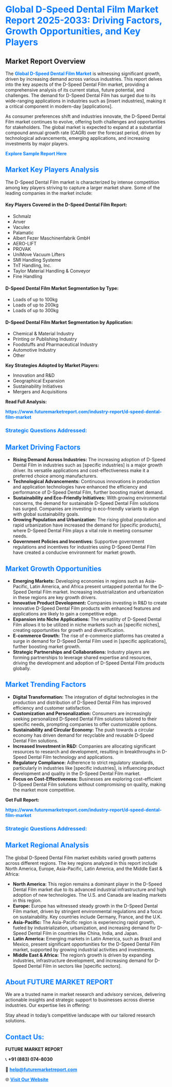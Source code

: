 <h1 style="color: #007BFF;">Global D-Speed Dental Film Market Report 2025-2033: Driving Factors, Growth Opportunities, and Key Players</h1>

<section id="overview">
<h2>Market Report Overview</h2>
<p>The <a href="https://www.futuremarketreport.com/industry-report/d-speed-dental-film-market" style="color: #007BFF; text-decoration: none;"><strong>Global D-Speed Dental Film Market</strong></a> is witnessing significant growth, driven by increasing demand across various industries. This report delves into the key aspects of the D-Speed Dental Film market, providing a comprehensive analysis of its current status, future potential, and challenges. The demand for D-Speed Dental Film has surged due to its wide-ranging applications in industries such as [insert industries], making it a critical component in modern-day [applications].</p>
<p>As consumer preferences shift and industries innovate, the D-Speed Dental Film market continues to evolve, offering both challenges and opportunities for stakeholders. The global market is expected to expand at a substantial compound annual growth rate (CAGR) over the forecast period, driven by technological advancements, emerging applications, and increasing investments by major players.</p>
</section>

<section id="overview">
<p><a href="https://www.futuremarketreport.com/request-sample/reportId=35516" style="color: #007BFF; text-decoration: none;"><strong>Explore Sample Report Here</strong></a></p>
</section>

<section id="key-players">
<h2 style="color: #007BFF;">Market Key Players Analysis</h2>
<p>The D-Speed Dental Film market is characterized by intense competition among key players striving to capture a larger market share. Some of the leading companies in the market include:</p>
<h4>Key Players Covered in the D-Speed Dental Film Report:</h4>
<ul><li>Schmalz</li><li>Anver</li><li>Vaculex</li><li>Palamatic</li><li>Albert Fezer Maschinenfabrik GmbH</li><li>AERO-LIFT</li><li>PROVAK</li><li>UniMove Vacuum Lifters</li><li>SMI Handling Systeme</li><li>TnT Handling, Inc.</li><li>Taylor Material Handling &amp; Conveyor</li><li>Fine Handling</li></ul>
<h4>D-Speed Dental Film Market Segmentation by Type:</h4>
<ul><li>Loads of up to 100kg</li><li>Loads of up to 200kg</li><li>Loads of up to 300kg</li></ul>

<h4>D-Speed Dental Film Market Segmentation by Application:</h4>
<ul><li>Chemical &amp; Material Industry</li><li>Printing or Publishing Industry</li><li>Foodstuffs and Pharmaceutical Industry</li><li>Automotive Industry</li><li>Other</li></ul>
<p><strong>Key Strategies Adopted by Market Players:</strong></p>
<ul>
<li>Innovation and R&D</li>
<li>Geographical Expansion</li>
<li>Sustainability Initiatives</li>
<li>Mergers and Acquisitions</li>
</ul>
</section>

<section>
<p><strong>Read Full Analysis: </strong></p><a href="https://www.futuremarketreport.com/industry-report/d-speed-dental-film-market" style="color: #007BFF; text-decoration: none;"><strong>https://www.futuremarketreport.com/industry-report/d-speed-dental-film-market</strong></a>
<h3 style="color: #007BFF;">Strategic Questions Addressed:</h3>
</section>

<section id="driving-factors">
<h2 style="color: #007BFF;">Market Driving Factors</h2>
<ul>
<li><strong>Rising Demand Across Industries:</strong> The increasing adoption of D-Speed Dental Film in industries such as [specific industries] is a major growth driver. Its versatile applications and cost-effectiveness make it a preferred choice among manufacturers.</li>
<li><strong>Technological Advancements:</strong> Continuous innovations in production and application technologies have enhanced the efficiency and performance of D-Speed Dental Film, further boosting market demand.</li>
<li><strong>Sustainability and Eco-Friendly Initiatives:</strong> With growing environmental concerns, the demand for sustainable D-Speed Dental Film solutions has surged. Companies are investing in eco-friendly variants to align with global sustainability goals.</li>
<li><strong>Growing Population and Urbanization:</strong> The rising global population and rapid urbanization have increased the demand for [specific products], where D-Speed Dental Film plays a vital role in meeting consumer needs.</li>
<li><strong>Government Policies and Incentives:</strong> Supportive government regulations and incentives for industries using D-Speed Dental Film have created a conducive environment for market growth.</li>
</ul>
</section>

<section id="growth-opportunities">
<h2 style="color: #007BFF;">Market Growth Opportunities</h2>
<ul>
<li><strong>Emerging Markets:</strong> Developing economies in regions such as Asia-Pacific, Latin America, and Africa present untapped potential for the D-Speed Dental Film market. Increasing industrialization and urbanization in these regions are key growth drivers.</li>
<li><strong>Innovative Product Development:</strong> Companies investing in R&D to create innovative D-Speed Dental Film products with enhanced features and applications are likely to gain a competitive edge.</li>
<li><strong>Expansion into Niche Applications:</strong> The versatility of D-Speed Dental Film allows it to be utilized in niche markets such as [specific niches], creating opportunities for growth and diversification.</li>
<li><strong>E-commerce Growth:</strong> The rise of e-commerce platforms has created a surge in demand for D-Speed Dental Film used in [specific applications], further boosting market growth.</li>
<li><strong>Strategic Partnerships and Collaborations:</strong> Industry players are forming partnerships to leverage shared expertise and resources, driving the development and adoption of D-Speed Dental Film products globally.</li>
</ul>
</section>

<section id="trending-factors">
<h2 style="color: #007BFF;">Market Trending Factors</h2>
<ul>
<li><strong>Digital Transformation:</strong> The integration of digital technologies in the production and distribution of D-Speed Dental Film has improved efficiency and customer satisfaction.</li>
<li><strong>Customization and Personalization:</strong> Consumers are increasingly seeking personalized D-Speed Dental Film solutions tailored to their specific needs, prompting companies to offer customizable options.</li>
<li><strong>Sustainability and Circular Economy:</strong> The push towards a circular economy has driven demand for recyclable and reusable D-Speed Dental Film solutions.</li>
<li><strong>Increased Investment in R&D:</strong> Companies are allocating significant resources to research and development, resulting in breakthroughs in D-Speed Dental Film technology and applications.</li>
<li><strong>Regulatory Compliance:</strong> Adherence to strict regulatory standards, particularly in industries like [specific industries], is influencing product development and quality in the D-Speed Dental Film market.</li>
<li><strong>Focus on Cost-Effectiveness:</strong> Businesses are exploring cost-efficient D-Speed Dental Film solutions without compromising on quality, making the market more competitive.</li>
</ul>
</section>

<section>
<p><strong>Get Full Report: </strong></p><a href="https://www.futuremarketreport.com/industry-report/d-speed-dental-film-market" style="color: #007BFF; text-decoration: none;"><strong>https://www.futuremarketreport.com/industry-report/d-speed-dental-film-market</strong></a>
<h3 style="color: #007BFF;">Strategic Questions Addressed:</h3>
</section>


<section id="regional-analysis">
<h2 style="color: #007BFF;">Market Regional Analysis</h2>
<p>The global D-Speed Dental Film market exhibits varied growth patterns across different regions. The key regions analyzed in this report include North America, Europe, Asia-Pacific, Latin America, and the Middle East & Africa:</p>
<ul>
<li><strong>North America:</strong> This region remains a dominant player in the D-Speed Dental Film market due to its advanced industrial infrastructure and high adoption of new technologies. The U.S. and Canada are leading markets in this region.</li>
<li><strong>Europe:</strong> Europe has witnessed steady growth in the D-Speed Dental Film market, driven by stringent environmental regulations and a focus on sustainability. Key countries include Germany, France, and the U.K.</li>
<li><strong>Asia-Pacific:</strong> The Asia-Pacific region is experiencing rapid growth, fueled by industrialization, urbanization, and increasing demand for D-Speed Dental Film in countries like China, India, and Japan.</li>
<li><strong>Latin America:</strong> Emerging markets in Latin America, such as Brazil and Mexico, present significant opportunities for the D-Speed Dental Film market, supported by growing industrial activities and investments.</li>
<li><strong>Middle East & Africa:</strong> The region’s growth is driven by expanding industries, infrastructure development, and increasing demand for D-Speed Dental Film in sectors like [specific sectors].</li>
</ul>
</section>

<footer>
<h2 style="color: #007BFF;">About FUTURE MARKET REPORT</h2>
<p>We are a trusted name in market research and advisory services, delivering actionable insights and strategic support to businesses across diverse industries. Our expertise lies in offering:</p>

<p>Stay ahead in today’s competitive landscape with our tailored research solutions.</p>

<h2 style="color: #007BFF;">Contact Us:</h2>
<p><strong>FUTURE MARKET REPORT</strong></p>
<p>📞 <strong>+91 (883) 074-8030</strong></p>
<p>📧 <strong><a href="mailto:help@futuremarketreport.com" style="color: #007BFF;">help@futuremarketreport.com</a></strong></p>
<p>🌐 <strong><a href="https://www.futuremarketreport.com/" style="color: #007BFF;">Visit Our Website</a></strong></p>
</footer>